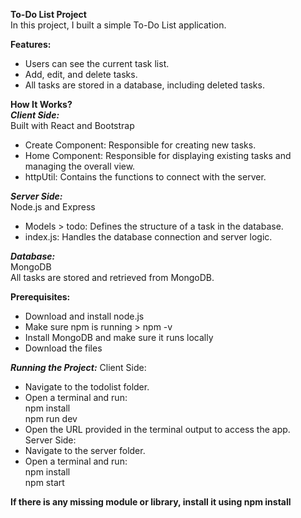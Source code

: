 **To-Do List Project**  
In this project, I built a simple To-Do List application.  

**Features:**  
* Users can see the current task list.  
* Add, edit, and delete tasks.  
* All tasks are stored in a database, including deleted tasks.  

**How It Works?**  
***Client Side:***  
Built with React and Bootstrap  
* Create Component: Responsible for creating new tasks.
* Home Component: Responsible for displaying existing tasks and managing the overall view.
* httpUtil: Contains the functions to connect with the server.
  
***Server Side:***  
Node.js and Express  
* Models > todo: Defines the structure of a task in the database.
* index.js: Handles the database connection and server logic.
  
***Database:***  
MongoDB  
All tasks are stored and retrieved from MongoDB.

**Prerequisites:**  
* Download and install node.js
* Make sure npm is running > npm -v
* Install MongoDB and make sure it runs locally
* Download the files
  
***Running the Project:***
Client Side:  
* Navigate to the todolist folder.
* Open a terminal and run:  
npm install  
npm run dev  
* Open the URL provided in the terminal output to access the app.  
Server Side:  
* Navigate to the server folder.
* Open a terminal and run:  
npm install  
npm start

**If there is any missing module or library, install it using npm install**
